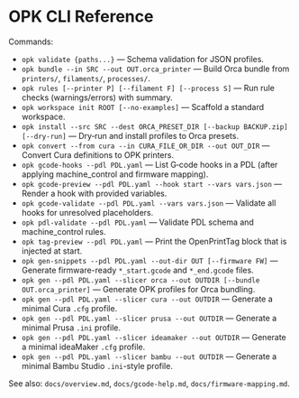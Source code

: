 # OPK CLI Reference

Commands:

- `opk validate {paths...}` — Schema validation for JSON profiles.
- `opk bundle --in SRC --out OUT.orca_printer` — Build Orca bundle from `printers/`, `filaments/`, `processes/`.
- `opk rules [--printer P] [--filament F] [--process S]` — Run rule checks (warnings/errors) with summary.
- `opk workspace init ROOT [--no-examples]` — Scaffold a standard workspace.
- `opk install --src SRC --dest ORCA_PRESET_DIR [--backup BACKUP.zip] [--dry-run]` — Dry‑run and install profiles to Orca presets.
- `opk convert --from cura --in CURA_FILE_OR_DIR --out OUT_DIR` — Convert Cura definitions to OPK printers.
- `opk gcode-hooks --pdl PDL.yaml` — List G‑code hooks in a PDL (after applying machine_control and firmware mapping).
- `opk gcode-preview --pdl PDL.yaml --hook start --vars vars.json` — Render a hook with provided variables.
- `opk gcode-validate --pdl PDL.yaml --vars vars.json` — Validate all hooks for unresolved placeholders.
- `opk pdl-validate --pdl PDL.yaml` — Validate PDL schema and machine_control rules.
- `opk tag-preview --pdl PDL.yaml` — Print the OpenPrintTag block that is injected at start.
- `opk gen-snippets --pdl PDL.yaml --out-dir OUT [--firmware FW]` — Generate firmware-ready `*_start.gcode` and `*_end.gcode` files.
- `opk gen --pdl PDL.yaml --slicer orca --out OUTDIR [--bundle OUT.orca_printer]` — Generate OPK profiles for Orca bundling.
- `opk gen --pdl PDL.yaml --slicer cura --out OUTDIR` — Generate a minimal Cura `.cfg` profile.
- `opk gen --pdl PDL.yaml --slicer prusa --out OUTDIR` — Generate a minimal Prusa `.ini` profile.
- `opk gen --pdl PDL.yaml --slicer ideamaker --out OUTDIR` — Generate a minimal ideaMaker `.cfg` profile.
- `opk gen --pdl PDL.yaml --slicer bambu --out OUTDIR` — Generate a minimal Bambu Studio `.ini`-style profile.

See also: `docs/overview.md`, `docs/gcode-help.md`, `docs/firmware-mapping.md`.
